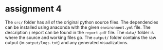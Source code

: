 # assignment 4

The `src/` folder has all of the original python source files. The dependencies can be installed using anaconda with the given `environment.yml` file. The description / report can be found in the `report.pdf` file. The `data/` folder is where the source and working files go. The `output/` folder contains the raw output (in `output/logs.txt`) and any generated visualizations.
